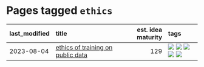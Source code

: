 # Pages tagged `ethics`

|last_modified|title|est. idea maturity|tags
|:---|:---|---:|:---|
|2023-08-04|[ethics of training on public data](../ethics_of_public_data.md)|129|[![](https://img.shields.io/badge/tag-ai_ethics-7c795e)](../tags/ai_ethics.md) [![](https://img.shields.io/badge/tag-ethics-95bed6)](../tags/ethics.md) [![](https://img.shields.io/badge/tag-fair_use-1743a)](../tags/fair_use.md) [![](https://img.shields.io/badge/tag-philosophy-b4243e)](../tags/philosophy.md) [![](https://img.shields.io/badge/tag-remix_culture-c92725)](../tags/remix_culture.md)|
